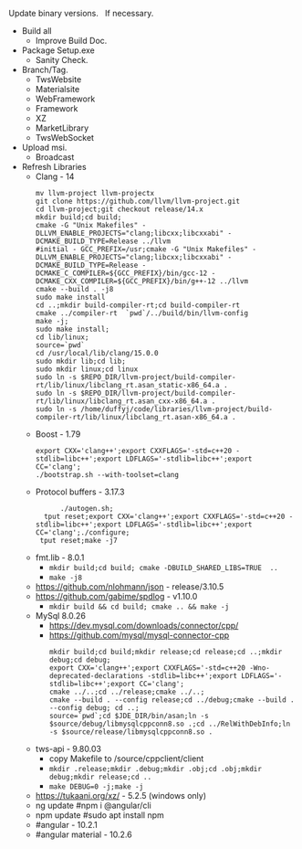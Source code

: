Update binary versions.   If necessary. 
*  Build all
    * Improve Build Doc.
*  Package Setup.exe
    * Sanity Check.
*  Branch/Tag.
    *  TwsWebsite
	 *  Materialsite
	 *  WebFramework
	 *  Framework
	 *  XZ
	 *  MarketLibrary
	 *  TwsWebSocket
*  Upload msi.
    *  Broadcast
*  Refresh Libraries
    *  Clang - 14
        ```
		mv llvm-project llvm-projectx
		git clone https://github.com/llvm/llvm-project.git
		cd llvm-project;git checkout release/14.x
		mkdir build;cd build;
		cmake -G "Unix Makefiles" -DLLVM_ENABLE_PROJECTS="clang;libcxx;libcxxabi" -DCMAKE_BUILD_TYPE=Release ../llvm
		#initial - GCC_PREFIX=/usr;cmake -G "Unix Makefiles" -DLLVM_ENABLE_PROJECTS="clang;libcxx;libcxxabi" -DCMAKE_BUILD_TYPE=Release -DCMAKE_C_COMPILER=${GCC_PREFIX}/bin/gcc-12 -DCMAKE_CXX_COMPILER=${GCC_PREFIX}/bin/g++-12 ../llvm
        cmake --build . -j8
        sudo make install
		cd ..;mkdir build-compiler-rt;cd build-compiler-rt
		cmake ../compiler-rt  `pwd`/../build/bin/llvm-config
		make -j;
		sudo make install;
		cd lib/linux;
		source=`pwd`
		cd /usr/local/lib/clang/15.0.0
		sudo mkdir lib;cd lib;
		sudo mkdir linux;cd linux
		sudo ln -s $REPO_DIR/llvm-project/build-compiler-rt/lib/linux/libclang_rt.asan_static-x86_64.a .
		sudo ln -s $REPO_DIR/llvm-project/build-compiler-rt/lib/linux/libclang_rt.asan_cxx-x86_64.a .
		sudo ln -s /home/duffyj/code/libraries/llvm-project/build-compiler-rt/lib/linux/libclang_rt.asan-x86_64.a .
		```
    *  Boost - 1.79
	   ```
       export CXX='clang++';export CXXFLAGS='-std=c++20 -stdlib=libc++';export LDFLAGS='-stdlib=libc++';export CC='clang';
       ./bootstrap.sh --with-toolset=clang

		```
	 *  Protocol buffers - 3.17.3
        ```
	          ./autogen.sh;
		  tput reset;export CXX='clang++';export CXXFLAGS='-std=c++20 -stdlib=libc++';export LDFLAGS='-stdlib=libc++';export CC='clang';./configure;
	     tput reset;make -j7
		  ```
    *  fmt.lib - 8.0.1
	     *  `mkdir build;cd build; cmake -DBUILD_SHARED_LIBS=TRUE  ..`
		  *  `make -j8`
	 *  https://github.com/nlohmann/json - release/3.10.5
	 *  https://github.com/gabime/spdlog - v1.10.0
	 	  *  `mkdir build && cd build; cmake .. && make -j`
	 * MySql 8.0.26
	     *  https://dev.mysql.com/downloads/connector/cpp/
	     * https://github.com/mysql/mysql-connector-cpp
             ```
             mkdir build;cd build;mkdir release;cd release;cd ..;mkdir debug;cd debug;
             export CXX='clang++';export CXXFLAGS='-std=c++20 -Wno-deprecated-declarations -stdlib=libc++';export LDFLAGS='-stdlib=libc++';export CC='clang';
             cmake ../..;cd ../release;cmake ../..;
             cmake --build . --config release;cd ../debug;cmake --build . --config debug; cd ..;
             source=`pwd`;cd $JDE_DIR/bin/asan;ln -s $source/debug/libmysqlcppconn8.so .;cd ../RelWithDebInfo;ln -s $source/release/libmysqlcppconn8.so .
             ```
	 *  tws-api - 9.80.03
	     * copy Makefile to /source/cppclient/client
		  * `mkdir .release;mkdir .debug;mkdir .obj;cd .obj;mkdir debug;mkdir release;cd ..`
		  * `make DEBUG=0 -j;make -j`
	 *  https://tukaani.org/xz/ - 5.2.5 (windows only)
	 *  ng update  #npm i @angular/cli
	 *  npm update  #sudo apt install npm
	 *  #angular - 10.2.1
	 *  #angular material - 10.2.6

